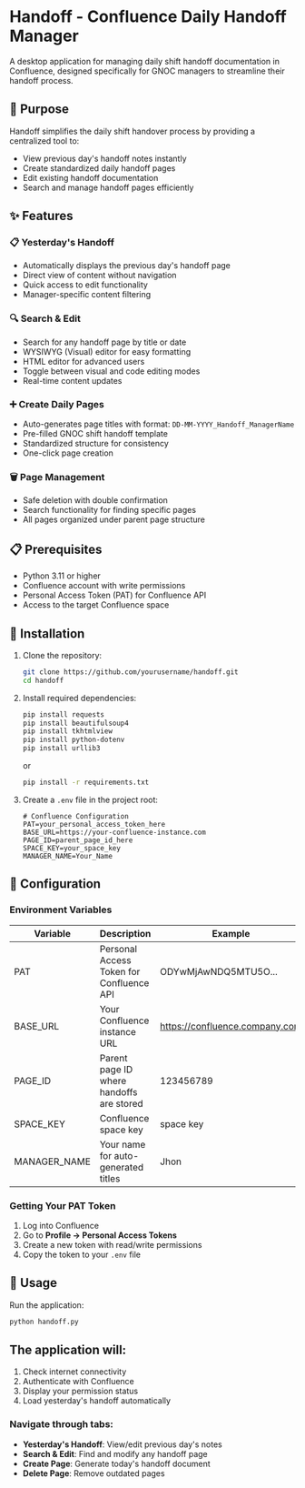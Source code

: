 # Handoff - Confluence Daily Handoff Manager

A desktop application for managing daily shift handoff documentation in Confluence, designed specifically for GNOC managers to streamline their handoff process.

## 🎯 Purpose

Handoff simplifies the daily shift handover process by providing a centralized tool to:
- View previous day's handoff notes instantly
- Create standardized daily handoff pages
- Edit existing handoff documentation
- Search and manage handoff pages efficiently

## ✨ Features

### 📋 Yesterday's Handoff
- Automatically displays the previous day's handoff page
- Direct view of content without navigation
- Quick access to edit functionality
- Manager-specific content filtering

### 🔍 Search & Edit
- Search for any handoff page by title or date
- WYSIWYG (Visual) editor for easy formatting
- HTML editor for advanced users
- Toggle between visual and code editing modes
- Real-time content updates

### ➕ Create Daily Pages
- Auto-generates page titles with format: `DD-MM-YYYY_Handoff_ManagerName`
- Pre-filled GNOC shift handoff template
- Standardized structure for consistency
- One-click page creation

### 🗑️ Page Management
- Safe deletion with double confirmation
- Search functionality for finding specific pages
- All pages organized under parent page structure

## 📋 Prerequisites

- Python 3.11 or higher
- Confluence account with write permissions
- Personal Access Token (PAT) for Confluence API
- Access to the target Confluence space

## 🚀 Installation

1. Clone the repository:
    ```bash
    git clone https://github.com/yourusername/handoff.git
    cd handoff
    ```

2. Install required dependencies:
    ```bash
    pip install requests
    pip install beautifulsoup4
    pip install tkhtmlview
    pip install python-dotenv
    pip install urllib3
    ```

    or

    ```bash
    pip install -r requirements.txt
    ```

3. Create a `.env` file in the project root:
    ```env
    # Confluence Configuration
    PAT=your_personal_access_token_here
    BASE_URL=https://your-confluence-instance.com
    PAGE_ID=parent_page_id_here
    SPACE_KEY=your_space_key
    MANAGER_NAME=Your_Name
    ```

## 🔧 Configuration

### Environment Variables

| Variable     | Description                                         | Example                              |
|--------------|-----------------------------------------------------|--------------------------------------|
| PAT          | Personal Access Token for Confluence API            | ODYwMjAwNDQ5MTU5O...                  |
| BASE_URL     | Your Confluence instance URL                        | https://confluence.company.com       |
| PAGE_ID      | Parent page ID where handoffs are stored            | 123456789                            |
| SPACE_KEY    | Confluence space key                                | space key                            |
| MANAGER_NAME | Your name for auto-generated titles                 | Jhon                                 |

### Getting Your PAT Token
1. Log into Confluence
2. Go to **Profile → Personal Access Tokens**
3. Create a new token with read/write permissions
4. Copy the token to your `.env` file

## 📝 Usage

Run the application:
```bash
python handoff.py
```

## The application will:

1. Check internet connectivity  
2. Authenticate with Confluence  
3. Display your permission status  
4. Load yesterday's handoff automatically  

### Navigate through tabs:
- **Yesterday's Handoff**: View/edit previous day's notes  
- **Search & Edit**: Find and modify any handoff page  
- **Create Page**: Generate today's handoff document  
- **Delete Page**: Remove outdated pages  
